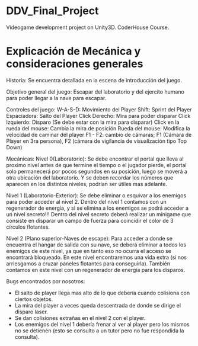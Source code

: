# DDV_Final_Project
Videogame development project on Unity3D. CoderHouse Course. 

# Explicación de Mecánica y consideraciones generales
Historia: 
Se encuentra detallada en la escena de introducción del juego.

Objetivo general del juego:
Escapar del laboratorio y del ejercito humano para poder llegar a la nave para escapar.

Controles del juego:
W-A-S-D: Movimiento del Player
Shift: Sprint del Player
Espaciadora: Salto del Player
Click Derecho: Mira para poder disparar
Click Izquierdo: Disparo (Se debe estar con la mira para disparar)
Click en la rueda del mouse: Cambia la mira de posición
Rueda del mouse: Modifica la velocidad de caminar del player
F1 - F2: cambio de cámaras; F1 (Cámara de Player en 3ra persona), F2 (cámara de vigilancia de visualización tipo Top Down)

Mecánicas:
Nivel 0(Laboratorio): Se debe encontrar el portal que lleva al proximo nivel antes de que termine el tiempo o el jugador pierde, el portal solo permanecerá por pocos segundos en su posición, luego se moverá a otra ubicación del laboratorio. Y se deben recordar los números que aparecen en los distintos niveles, podrían ser útiles mas adelante.

Nivel 1 (Laboratorio-Exterior): Se debe eliminar o esquivar a los enemigos para poder acceder al nivel 2. Dentro del nivel 1 contamos
con un regenerador de energía, y si se elimina a los enemigos se podrá acceder a un nivel secreto!!! Dentro del nivel secreto deberá realizar un minigame que consiste en disparar un campo de fuerza para coincidir el color de 3 círculos flotantes. 

Nivel 2 (Plano superior-Naves de escape): Para acceder a donde se encuentra el hangar de salida con su nave, se deberá eliminar a todos los enemigos de este nivel, ya que en tanto eso no ocurra el acceso se encontrará bloqueado.
En este nivel encontraremos una vida extra (si nos arriesgamos a cruzar paneles flotantes para conseguirla).
También contamos en este nivel con un regenerador de energía para los disparos.

Bugs encontrados por nosotros:
- El salto de player llega mas alto de lo que debería cuando colisiona con ciertos objetos.
- La mira del player a veces queda descentrada de donde se dirige el disparo laser.
- Se dan colisiones extrañas en el nivel 2 con el player.
- Los enemigos del nivel 1 debería frenar al ver al player pero los mismos no se detienen (esto se consulto a un tutor pero no fue
respondida la consulta).
